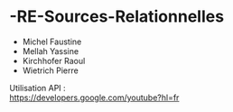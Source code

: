 # -RE-Sources-Relationnelles

* Michel Faustine <br/>
* Mellah Yassine <br/>
* Kirchhofer Raoul <br/>
* Wietrich Pierre <br/>

Utilisation API :<br/>
<url>https://developers.google.com/youtube?hl=fr</url>
